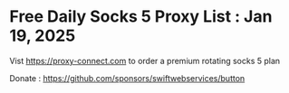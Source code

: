 Free Daily Socks 5 Proxy List : Jan 19, 2025
=============================================

Vist https://proxy-connect.com to order a premium rotating socks 5 plan

Donate : https://github.com/sponsors/swiftwebservices/button
